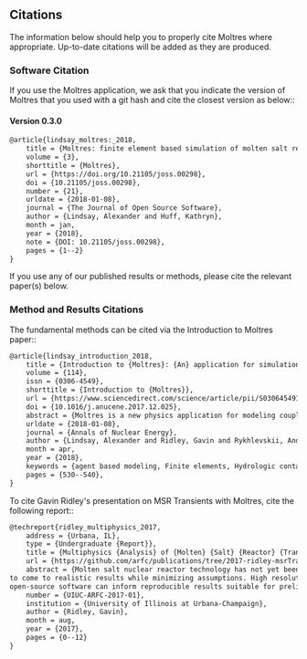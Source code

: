 ## Citations

The information below should help you to properly cite Moltres where appropriate.
Up-to-date citations will be added as they are produced. 

### Software Citation

If you use the Moltres application, we ask that you indicate the version of Moltres that you used with a git hash and cite the closest version as below::


#### Version 0.3.0

```tex
@article{lindsay_moltres:_2018,
    title = {Moltres: finite element based simulation of molten salt reactors},
    volume = {3},
    shorttitle = {Moltres},
    url = {https://doi.org/10.21105/joss.00298},
    doi = {10.21105/joss.00298},
    number = {21},
    urldate = {2018-01-08},
    journal = {The Journal of Open Source Software},
    author = {Lindsay, Alexander and Huff, Kathryn},
    month = jan,
    year = {2018},
    note = {DOI: 10.21105/joss.00298},
    pages = {1--2}
}
```


If you use any of our published results or methods, please cite the
relevant paper(s) below.  


### Method and Results Citations

The fundamental methods can be cited via the Introduction to Moltres paper::

```tex
@article{lindsay_introduction_2018,
    title = {Introduction to {Moltres}: {An} application for simulation of {Molten} {Salt} {Reactors}},
    volume = {114},
    issn = {0306-4549},
    shorttitle = {Introduction to {Moltres}},
    url = {https://www.sciencedirect.com/science/article/pii/S0306454917304760},
    doi = {10.1016/j.anucene.2017.12.025},
    abstract = {Moltres is a new physics application for modeling coupled physics in fluid-fuelled, molten salt reactors. This paper describes its neutronics model, thermal hydraulics model, and their coupling in the MOOSE framework. Neutron and precursor equations are implemented using an action system that allows use of an arbitrary number of groups with no change in the input card. Results for many-channel configurations in 2D-axisymmetric and 3D coordinates are presented and compared against other coupled models as well as the Molten Salt Reactor Experiment.},
    urldate = {2018-01-08},
    journal = {Annals of Nuclear Energy},
    author = {Lindsay, Alexander and Ridley, Gavin and Rykhlevskii, Andrei and Huff, Kathryn},
    month = apr,
    year = {2018},
    keywords = {agent based modeling, Finite elements, Hydrologic contaminant transport, Molten Salt Reactors, MOOSE, Multiphysics, nuclear engineering, Nuclear fuel cycle, Object orientation, Parallel computing, Reactor physics, repository, Simulation, Systems analysis},
    pages = {530--540},
}
```

To cite Gavin Ridley's presentation on MSR Transients with Moltres, cite the following report::

```tex
@techreport{ridley_multiphysics_2017,
    address = {Urbana, IL},
    type = {Undergraduate {Report}},
    title = {Multiphysics {Analysis} of {Molten} {Salt} {Reactor} {Transients}},
    url = {https://github.com/arfc/publications/tree/2017-ridley-msrTransients},
    abstract = {Molten salt nuclear reactor technology has not yet been constructed for industrial scale. High fidelity simulation capability of both transients and steady-state behavior must be developed for reactor licensing. The simulations should make use of high performance computing (HPC) in order
to come to realistic results while minimizing assumptions. High resolution simulation of limiting reactor transients using
open-source software can inform reproducible results suitable for preliminary licensing activity. We present example results of the new code.},
    number = {UIUC-ARFC-2017-01},
    institution = {University of Illinois at Urbana-Champaign},
    author = {Ridley, Gavin},
    month = aug,
    year = {2017},
    pages = {0--12}
}
```
